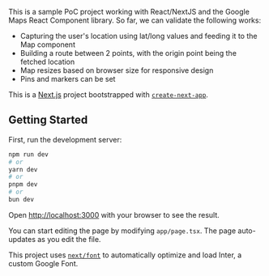 This is a sample PoC project working with React/NextJS and the Google Maps React Component library. So far, we can validate the following works:
- Capturing the user's location using lat/long values and feeding it to the Map component
- Building a route between 2 points, with the origin point being the fetched location
- Map resizes based on browser size for responsive design
- Pins and markers can be set

This is a [Next.js](https://nextjs.org/) project bootstrapped with [`create-next-app`](https://github.com/vercel/next.js/tree/canary/packages/create-next-app).

## Getting Started

First, run the development server:

```bash
npm run dev
# or
yarn dev
# or
pnpm dev
# or
bun dev
```


Open [http://localhost:3000](http://localhost:3000) with your browser to see the result.

You can start editing the page by modifying `app/page.tsx`. The page auto-updates as you edit the file.

This project uses [`next/font`](https://nextjs.org/docs/basic-features/font-optimization) to automatically optimize and load Inter, a custom Google Font.

